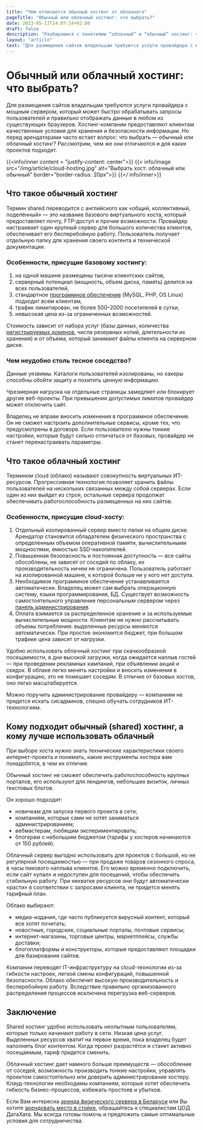 ```yaml
---
title: "Чем отличается обычный хостинг от облачного"
pageTitle: "Обычный или облачный хостинг: что выбрать?"
date: 2023-05-13T14:07:14+02:00
draft: false
description: "Разбираемся с понятиями “облачный” и “обычный” хостинг: что это такое простыми словами, в чем отличия и каковы преимущества каждой из технологий. Как сделать выбор? ➥ Читайте на нашем сайте!"
layout: "article"
text: "Для размещения сайтов владельцам требуются услуги провайдера с мощным сервером, который может быстро обрабатывать запросы пользователей и правильно отображать данные в любом из существующих браузеров. Хостинг-компании предоставляют клиентам качественные условия для хранения и безопасности информации. Но перед арендаторами часто встает вопрос: что выбрать — обычный или облачный хостинг? Рассмотрим, чем же они отличаются и для каких проектов подходят."
---
```


# Обычный или облачный хостинг: что выбрать?

Для размещения сайтов владельцам требуются услуги провайдера с мощным сервером, который может быстро обрабатывать
запросы пользователей и правильно отображать данные в любом из существующих браузеров. Хостинг-компании предоставляют
клиентам качественные условия для хранения и безопасности информации. Но перед арендаторами часто встает вопрос: что
выбрать — обычный или облачный хостинг? Рассмотрим, чем же они отличаются и для каких проектов подходят.

{{<info/inner content = "justify-content: center">}} {{< info/image src="/img/article/cloud-hosting.jpg" 
alt="Выбрать хост: облачный или обычный"
border="border-radius: 20px">}} {{</ info/inner>}}

## Что такое обычный хостинг

Термин shared переводится с английского как «общий, коллективный, поделённый» — это название базового виртуального
хоста, который предоставляет почту, FTP-доступ и прочие возможности. Провайдер настраивает один крупный сервер для
большого количества клиентов, обеспечивает его бесперебойную работу. Пользователь получает отдельную папку для хранения
своего контента и технической документации.

### Особенности, присущие базовому хостингу:

1. на одной машине размещены тысячи клиентских сайтов,
2. серверный потенциал (мощность, объем диска, память) делится на всех пользователей,
3. стандартное [программное обеспечение](https://www.datahata.by/services/software/) (MySQL, PHP, OS Linux) подходит
   всем клиентам,
4. трафик лимитирован, не более 500–2000 посетителей в сутки,
5. невысокая цена из-за ограниченных возможностей.

Стоимость зависит от набора услуг (базы данных,
количества [регистрируемых доменов](https://www.datahata.by/services/other/registracziya-domenov/), числа резервных
копий, длительности их хранения) и от объема, который занимают файлы клиента на серверном диске.

### Чем неудобно столь тесное соседство?

Данные уязвимы. Каталоги пользователей изолированы, но хакеры способны обойти защиту и похитить ценную информацию.

Чрезмерная нагрузка на отдельные страницы замедляет или блокирует другие веб-проекты. При превышении допустимых лимитов
провайдер может отключить сайт.

Владелец не вправе вносить изменения в программное обеспечение. Он не сможет настроить дополнительные сервисы, кроме
тех, что предусмотрены в договоре. Если пользователю нужны тонкие настройки, которые будут сильно отличаться от базовых,
провайдер не станет перенастраивать параметры.

## Что такое облачный хостинг

Термином cloud (облако) называют совокупность виртуальных ИТ-ресурсов. Прогрессивная технология позволяет хранить файлы
пользователей на нескольких связанных между собой серверах. Если один из них выйдет из строя, остальные сервера
продолжат обеспечивать работоспособность размещенных на них сайтов.

### Особенности, присущие cloud-хосту:

1. Отдельный изолированный сервер вместо папки на общем диске. Арендатор становится обладателем физического пространства
   с определенным объемом оперативной памяти, вычислительными мощностями, емкостью SSD-накопителей.
2. Повышенная безопасность и постоянная доступность — все сайты обособлены, не зависят от соседей по облаку, их
   производительность ничем не ограничена. Пользователь работает на изолированной машине, к которой больше ни у кого нет
   доступа.
3. Необходимое программное обеспечение устанавливается автоматически. Владелец может сам выбрать операционную систему,
   языки программирования, БД. Существует возможность самостоятельного управление персональным сервером через [панель
   администрирования](https://www.datahata.by/info/articles/ustanovka-ispmanager-lite/).
4. Оплата взимается за распределенное хранение и за используемые вычислительные мощности. Клиентам не нужно рассчитывать
   объемы потребления: выделенные ресурсы меняются автоматически. При простое экономится бюджет, при большом трафике
   цена зависит от нагрузки.

Удобно использовать облачный хостинг при скачкообразной посещаемости, в дни высокой загрузки, когда ожидается наплыв
гостей — при проведении рекламных кампаний, при объявлении акций и скидок. В облаке легко менять настройки и вносить
изменения в конфигурацию, это не помешает соседям. В отличие от базовых хостов, оно легко масштабируется.

Можно поручить администрирование провайдеру — компаниям не придется искать сисадминов, спешно обучать сотрудников
ИТ-технологиям.

## Кому подходит обычный (shared) хостинг, а кому лучше использовать облачный

При выборе хоста нужно знать технические характеристики своего интернет-проекта и понимать, какие инструменты хостера
вам понадобятся, в чем их отличие.

Обычный хостинг не сможет обеспечить работоспособность крупных порталов, его используют для лендингов, небольших
визиток, личных текстовых блогов.

Он хорошо подходит:

* новичкам для запуска первого проекта в сети;
* компаниям, которые сами не хотят заниматься администрированием;
* вебмастерам, любящим экспериментировать;
* блогерам с небольшим бюджетом (тарифы у хостеров начинаются от 150 рублей).

Облачный сервер выгодно использовать для проектов с большой, но не регулярной посещаемостью — при продаже товаров
сезонного спроса, в часы пикового наплыва клиентов. Его можно временно подключить, если сайт «упал» и недоступен для
посещений, чтобы обеспечить стабильную работу. При нехватке ресурсов они будут автоматически «расти» в соответствии с
запросами клиента, не придется менять тарифный план.

Облако выбирают:

* медиа-издания, где часто публикуется вирусный контент, который все хотят почитать;
* новостные, городские, социальные порталы, почтовые сервисы;
* интернет-магазины, торговые центры, маркетплейсы, службы доставки;
* блогоплатформы и конструкторы, которые предоставляют площадки для базирования сайтов.

Компании переводят IT-инфраструктуру на cloud-технологии из-за гибкости настроек, легкой смены конфигураций, повышенной
безопасности. Облако обеспечит высокую производительность и бесперебойную работу. Вследствие правильно организованного
распределения процессов исключена перегрузка веб-серверов.

## Заключение

Shared хостинг удобно использовать неопытным пользователям, которые только начинают работу в сети. Низкая цена услуг.
Выделенных ресурсов хватит на первое время, пока владелец будет наполнять блог контентом. Когда проект разрастётся и
станет активно посещаемым, тариф придется сменить.

Облачный хостинг дает намного больше преимуществ — обособление от соседей, возможность производить тонкие настройки,
управлять проектом самостоятельно или доверить администрирование хостеру. Клауд-технологии необходимы компаниям, которые
хотят обеспечить гибкость бизнес-процессов, избежать простоев и убытков.

Если Вам интересна [аренда физического сервера в Беларуси](https://www.datahata.by/services/dedicated/) или Вы хотите [арендовать место в стойке](https://www.datahata.by/services/colocation/rackmounted/), обращайтесь к
специалистам ЦОД ДатаХата. Мы всегда готовы помочь и предложить самые оптимальные условия для сотрудничества.  
